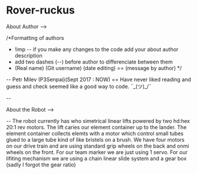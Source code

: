 # Rover-ruckus

About Author -->

/*Formatting of authors
 *  !imp  -- if you make any changes to the code add your about author description
 * add two dashes (--) before author to differenciate between them
 * (Real name) (Git username) (date editing) == (message by author)
 */
 
 --
 Petr Milev (P3Senpai)(Sept 2017 : NOW) == 
    Have never liked reading and guess and check seemed like a good way to code. ¯\_(ツ)_/¯
    
--

About the Robot -->

-- 
The robot currently has who simetrical linear lifts powered by two hd:hex 20:1 rev motors. The lift caries our element container up to the lander. The element container collects elemts with a motor which control small tubes glued to a large tube kind of like bristels on a brush. We have four motors on our drive train and are using standard grip wheels on the back and onmi wheels on the front. For our team marker we are just using 1 servo. For our lifiting mechanism we are using a chain linear slide system and a gear box (sadly I forgot the gear ratio)